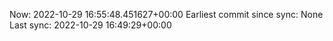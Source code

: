 Now: 2022-10-29 16:55:48.451627+00:00 Earliest commit since sync: None Last sync: 2022-10-29 16:49:29+00:00
